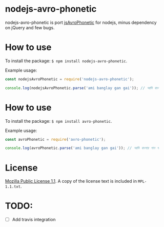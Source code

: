 # nodejs-avro-phonetic

nodejs-avro-phonetic is port [jsAvroPhonetic](https://github.com/dipu-bd/jsAvroPhonetic) for nodejs, minus dependency on jQuery and few bugs.

# How to use

To install the package: `$ npm install nodejs-avro-phonetic`.

Example usage:
```javascript
const nodejsAvroPhonetic = require('nodejs-avro-phonetic');

console.log(nodejsAvroPhonetic.parse('ami banglay gan gai')); // আমি বাংলায় গান গাই
```

# How to use

To install the package: `$ npm install avro-phonetic`.

Example usage:
```javascript
const avroPhonetic = require('avro-phonetic');

console.log(avroPhonetic.parse('ami banglay gan gai')); // আমি বাংলায় গান গাই
```

# License

[Mozilla Public License 1.1](http://www.mozilla.org/MPL/1.1/). A copy of the license text is included in `MPL-1.1.txt`.

# TODO:
- [ ] Add travis integration
